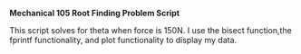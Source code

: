 **Mechanical 105 Root Finding Problem Script**

This script solves for theta when force is 150N. I use the bisect function,the fprintf functionality, and plot functionality to display my data. 